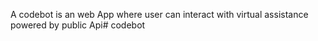 A codebot is an web App where user can interact with virtual assistance powered by public Api# codebot
